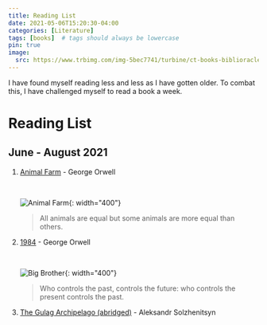 ```yaml
---
title: Reading List
date: 2021-05-06T15:20:30-04:00
categories: [Literature]
tags: [books]  # tags should always be lowercase
pin: true
image:
  src: https://www.trbimg.com/img-5bec7741/turbine/ct-books-biblioracle-1118
---
```

I have found myself reading less and less as I have gotten older. To combat this, I have challenged myself to read a book a week.

# Reading List
## June - August 2021
1. [Animal Farm](https://www.amazon.ca/Animal-Farm-George-Orwell/dp/0141036133/ref=sr_1_1?dchild=1&keywords=animal+farm&qid=1620329939&sr=8-1) - George Orwell

    <br>

    ![Animal Farm](https://www.nme.com/wp-content/uploads/2020/08/Animal-Farm.jpg){: width="400"}
    > All animals are equal but some animals are more equal than others.

2. [1984](https://www.amazon.ca/1984-George-Orwell/dp/1443434973/ref=sr_1_4?dchild=1&keywords=1984&qid=1623254703&sr=8-4) - George Orwell

    <br>

    ![Big Brother](https://www.stagemagazine.org/wp-content/uploads/2017/05/1984-poster.jpg){: width="400"}
    > Who controls the past, controls the future: who controls the present controls the past.

3. [The Gulag Archipelago (abridged)](https://www.amazon.ca/gp/product/1843430851/ref=ox_sc_act_title_2?smid=A2XLQCA5RK7NJ7&psc=1) - Aleksandr Solzhenitsyn 
